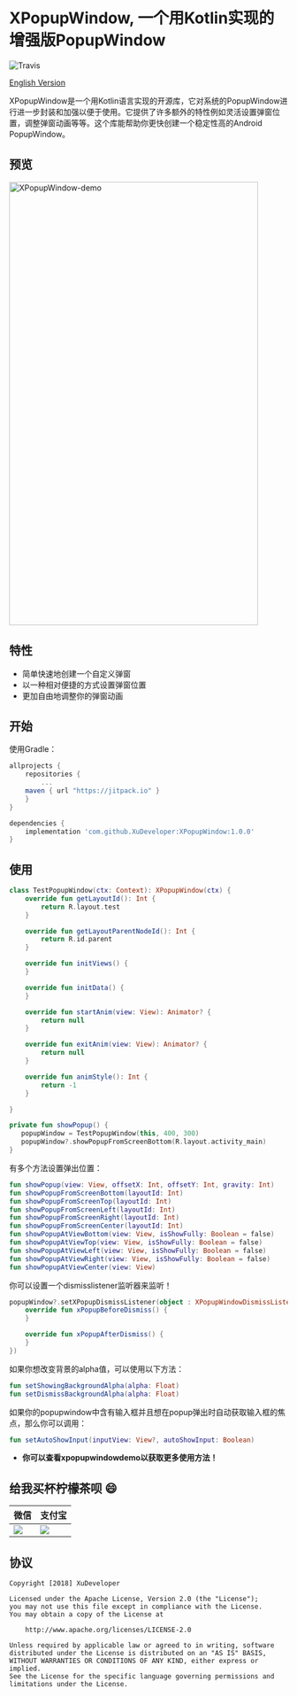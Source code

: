 # XPopupWindow, 一个用Kotlin实现的增强版PopupWindow

![Travis](https://img.shields.io/badge/build-passing-brightgreen.svg)

[English Version](https://github.com/XuDeveloper/XPopupWindow/blob/master/README.md)

XPopupWindow是一个用Kotlin语言实现的开源库，它对系统的PopupWindow进行进一步封装和加强以便于使用。它提供了许多额外的特性例如灵活设置弹窗位置，调整弹窗动画等等。这个库能帮助你更快创建一个稳定性高的Android PopupWindow。

## 预览

<img src="https://raw.githubusercontent.com/xudeveloper/XPopupWindow/master/art/demo.gif" width="450" height="801" alt="XPopupWindow-demo"/>


## 特性

* 简单快速地创建一个自定义弹窗
* 以一种相对便捷的方式设置弹窗位置
* 更加自由地调整你的弹窗动画


## 开始

使用Gradle：

```Groovy
allprojects {
    repositories {
        ...
    maven { url "https://jitpack.io" }
    }
}

dependencies {
    implementation 'com.github.XuDeveloper:XPopupWindow:1.0.0'
}
```

## 使用
```Kotlin
class TestPopupWindow(ctx: Context): XPopupWindow(ctx) {
    override fun getLayoutId(): Int {
        return R.layout.test
    }

    override fun getLayoutParentNodeId(): Int {
        return R.id.parent
    }

    override fun initViews() {
    }

    override fun initData() {
    }

    override fun startAnim(view: View): Animator? {
        return null
    }

    override fun exitAnim(view: View): Animator? {
        return null
    }

    override fun animStyle(): Int {
        return -1
    }

}
```

```Kotlin
private fun showPopup() {
   popupWindow = TestPopupWindow(this, 400, 300)    
   popupWindow?.showPopupFromScreenBottom(R.layout.activity_main)
}
```

有多个方法设置弹出位置：

```Kotlin
fun showPopup(view: View, offsetX: Int, offsetY: Int, gravity: Int)
fun showPopupFromScreenBottom(layoutId: Int)
fun showPopupFromScreenTop(layoutId: Int)
fun showPopupFromScreenLeft(layoutId: Int)
fun showPopupFromScreenRight(layoutId: Int)
fun showPopupFromScreenCenter(layoutId: Int)
fun showPopupAtViewBottom(view: View, isShowFully: Boolean = false)
fun showPopupAtViewTop(view: View, isShowFully: Boolean = false)
fun showPopupAtViewLeft(view: View, isShowFully: Boolean = false)
fun showPopupAtViewRight(view: View, isShowFully: Boolean = false)
fun showPopupAtViewCenter(view: View)
```

你可以设置一个dismisslistener监听器来监听！

```Kotlin
popupWindow?.setXPopupDismissListener(object : XPopupWindowDismissListener {
    override fun xPopupBeforeDismiss() {
    }

    override fun xPopupAfterDismiss() {
    }
})
```

如果你想改变背景的alpha值，可以使用以下方法：

```Kotlin
fun setShowingBackgroundAlpha(alpha: Float)
fun setDismissBackgroundAlpha(alpha: Float)
```

如果你的popupwindow中含有输入框并且想在popup弹出时自动获取输入框的焦点，那么你可以调用：

```kotlin
fun setAutoShowInput(inputView: View?, autoShowInput: Boolean)
```

* **你可以查看xpopupwindowdemo以获取更多使用方法！**

## 给我买杯柠檬茶呗 :smile:

| 微信 |支付宝 | 
| ---- | ---- | 
| ![](https://github.com/XuDeveloper/XPopupWindow/blob/master/art/wechat.jpeg)      | ![](https://github.com/XuDeveloper/XPopupWindow/blob/master/art/alipay.jpeg) |

## 协议
```license
Copyright [2018] XuDeveloper

Licensed under the Apache License, Version 2.0 (the "License");
you may not use this file except in compliance with the License.
You may obtain a copy of the License at

    http://www.apache.org/licenses/LICENSE-2.0

Unless required by applicable law or agreed to in writing, software
distributed under the License is distributed on an "AS IS" BASIS,
WITHOUT WARRANTIES OR CONDITIONS OF ANY KIND, either express or implied.
See the License for the specific language governing permissions and
limitations under the License.
```